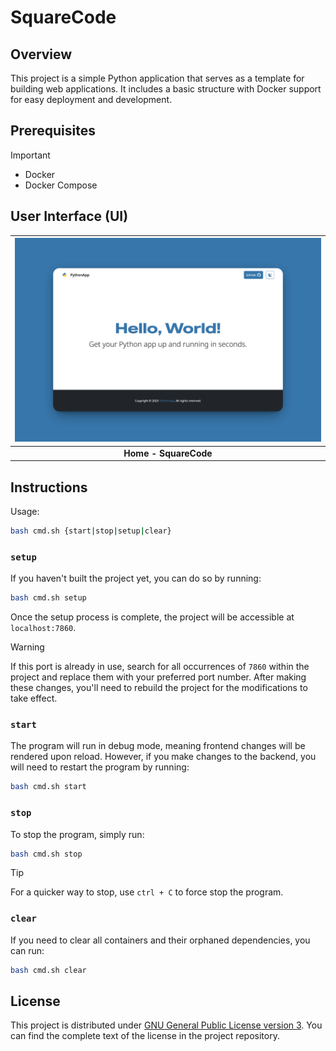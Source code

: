 # SquareCode

## Overview

This project is a simple Python application that serves as a template for building web applications. It includes a basic structure with Docker support for easy deployment and development.

## Prerequisites

> [!IMPORTANT]
>
> - Docker
> - Docker Compose

## User Interface (UI)

| <a href="https://SquareCode-8jk6.onrender.com"><img src="docs/cover.png" alt="UI" width="512"></a> |
| :-: |
| **Home - SquareCode** |

## Instructions

Usage:

```sh
bash cmd.sh {start|stop|setup|clear}
```

### `setup`

If you haven't built the project yet, you can do so by running:

```sh
bash cmd.sh setup
```

Once the setup process is complete, the project will be accessible at `localhost:7860`.

> [!WARNING]
>
> If this port is already in use, search for all occurrences of `7860` within the project and replace them with your preferred port number. After making these changes, you'll need to rebuild the project for the modifications to take effect.

### `start`

The program will run in debug mode, meaning frontend changes will be rendered upon reload. However, if you make changes to the backend, you will need to restart the program by running:

```sh
bash cmd.sh start
```

### `stop`

To stop the program, simply run:

```sh
bash cmd.sh stop
```

> [!TIP]  
> For a quicker way to stop, use `ctrl + C` to force stop the program.

### `clear`

If you need to clear all containers and their orphaned dependencies, you can run:

```sh
bash cmd.sh clear
```

## License

This project is distributed under [GNU General Public License version 3](https://opensource.org/license/gpl-3-0). You can find the complete text of the license in the project repository.
